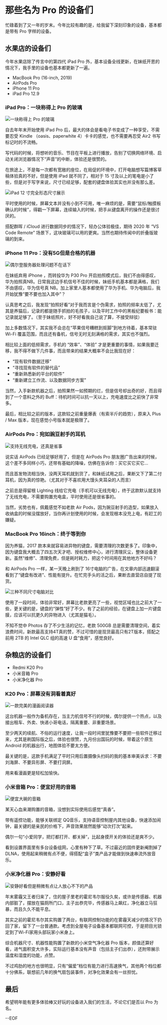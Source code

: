 # 那些名为 Pro 的设备们

忙碌着到了又一年的岁末。今年比较有趣的是，给我留下深刻印象的设备，基本都是带有 Pro 字样的设备。

## 水果店的设备们

今年水果店除了传言中的第四代 iPad Pro 外，基本设备全线更新，在妹纸开恩的情况下，我手里的设备也基本都更新了一遍。

- MacBook Pro (16-inch, 2019)
- AirPods Pro 
- iPhone 11 Pro
- iPad Pro 12.9

### iPad Pro：一块称得上 Pro 的玻璃

![一块称得上 Pro 的玻璃](https://attachment.soulteary.com/2019/12/21/ipad.jpg)

自去年年末开始使用 iPad Pro 后，最大的体会是看电子书变成了一种享受，不需要忍受 Kindle （oasis、paperwhite 4）卡卡的感觉，也不需要再忍受 Air2 书写标记时的不流畅。

写代码的时候，将想听的音乐、节目在平板上进行播放，告别了切换网络环境、启动关闭浏览器情况下“声音”的中断，体验还是很赞的。

在旅途上，不是每一次都有宽敞的座位，在局促的环境中，打开电脑想写篇博客草稿体验真的不好，但是使用 iPad 就不同了，相对于 15 寸及以上的笔电是小了些，但是对于写字来说，尺寸已经足够，配套的键盘体验其实也并没有那么差。

![iPad 12 寸完全形态尺寸展示](https://attachment.soulteary.com/2019/12/21/ipad-size-compare.jpg)

平时使用的时候，屏幕文本并没有小到不可用，唯一麻烦的是，需要“鼠标/触摸板确认的时候”，得戳一下屏幕，连续输入的时候，把手从键盘离开的操作还是很讨厌的。

搭配群晖 / iCloud 进行数据同步的情况下，轻办公体验极佳，期待 2020 年 “VS Code Remote” 场景下，这块玻璃可以用的更爽。当然也期待传闻中的折叠版玻璃的到来。

### iPhone 11 Pro：没有5G但是合格的机器

![偶尔登服务器处理问题不在话下](https://attachment.soulteary.com/2019/12/21/iphone.jpg)

在妹纸弃用 iPhone ，而转投华为 P30 Pro 开启拍照模式后，我们不由得感叹，华为拍照真NB。日常我这边手机信号不佳的时候，妹纸手机基本都是满格，我们不由感叹，华为信号真 NB。加上家里人基本都使用了华为手机、华为电脑后，我开始犹豫“要不要也加入其中”？

认真思考之后，我发现“拍照好看”对于我而言是个伪需求，拍照的频率太低了，尤其是养猫后，记录的都是随手抓拍的毛孩子，以及平时工作中的黑板纪要板书：能记录就足够了。（至于妹纸照片，好不好看我自己说了算，不接受辩驳）

加上多数情况下，其实我不会总在“苹果信号糟糕到抠脚”到地方待着，基本常驻 Wi-Fi 覆盖范围，而且还有备机，信号无时无刻满格的需求，其实也不强烈。

相比较上面的低频需求，手机的 “效率”、“体验” 才是更重要的事情，如果我要迁移，我不得不做下几件事，而且带来的结果大概率不会比我现在好：

- “现有软件数据迁移”
- “寻找现有软件的替代品”
- “重新熟悉新的平台的软件”
- “重新建立工作流、以及数据同步方案”

当然，入手新款机器之后，拍照果然一如预期的烂，但是信号却出奇的好，而且得到了一个意料之外的 Buff：待机时间可以抗一天以上，充电速度比之前快了非常多。

最后，相比较之前的版本，这款较之前重量爆表（有索半斤的趋势），原来入 Plus / Max 版本，现在感觉小号版本就是极限了。

### AirPods Pro：宛如豌豆射手的耳机

![支持无线充电，还真是省事](https://attachment.soulteary.com/2019/12/21/airpods.jpg)

说实话 AirPods 已经足够好用了，但是在 AirPods Pro 朋友圈广告出来的时候，这个差不多同样小巧，还带有基础的降噪，仿佛在告诉你：买它买它买它...

而且首发物流相当快，没两天耳机就到货了，和妹纸试用之后，果断又下了第二付耳机，因为真的惊艳。（尤其对于不喜欢用大馒头夹耳朵的人而言）

之前总是得留根 Lighting 线给它充电（手机可以无线充电），终于这款默认就支持了无线充电，不需要购置充电盒，平时使用还是很省事的。

当然，劣势也有，佩戴感觉不如老款 Air Pods，因为豌豆射手的造型，如果放入收纳盒的时候没摆放好，当你再计划使用的时候，会发现根本没充上电，有赶工的嫌疑。

### MacBook Pro 16inch：终于等到你

因为养猫，2017 款本来就容易进异物的键盘，需要清理的次数更多了。印象中，因为键盘我大概去了四五次天才吧、授权维修中心，进行清理灰尘，整体设备更新。虽然“维修”、清理免费，但是耗时耗力，把这个时间用在其他地方不好吗？

和 AirPods Pro 一样，某一天晚上刷到了 16寸电脑的广告，在文章内部迅速翻滚看到了“键盘有改进”、性能有提升。在忙完手头的活之后，果断去直营店自提了现货。

![三种不同尺寸电脑对比](https://attachment.soulteary.com/2019/12/21/macbook-16-size-compare.jpg)

使用了一段时间，体验非常好，屏幕比老款更亮了一些，视觉区域也比之前大了一些，更关键的是，键盘的“弹性”好了不少。有了之前的经验，在键盘上加一片键盘膜，应该可以抗更久的异物进入（尤其是猫毛）。

不知不觉中 Photos 存了不少生活的记忆，老款 500GB 总是需要清理空间，着实浪费时间，新款最高支持4T真的赞，不过可惜的是现货最高只有2T版本，搭配之前用 2TB 的 Intel QLC 组的高速 U 盘“食用”，感觉良好。

## 杂粮店的设备们

- Redmi K20 Pro
- 小米音箱 Pro
- 小米净化器 Pro

### K20 Pro：屏幕没有洞看着真好

![一款完美的漫画阅读器](https://attachment.soulteary.com/2019/12/21/k20p.jpg)

这台机器一般作为备机存在，当主力机信号不行的时候，偶尔提供一个热点，以及接出租车、外卖、快递小哥电话，隔离重要、非重要场景。

至少两天的续航、不俗的运行速度，让我一段时间里犹豫要不要把一些软件迁移过来，尤其是刷国际版之后，体验也很赞，九月份出国玩的时候，带着这个原生 Android 的机器出行，地图体验不要太方便。

最关键的是，这款手机满足了平时只用后置摄像头扫码的我的基本审美诉求：不要刘海屏、不要异形屏、不要打洞屏。

用来看漫画更是轻松加愉快。

### 小米音箱 Pro：便宜好用的音箱

![便宜大碗的音箱](https://attachment.soulteary.com/2019/12/21/mi-speaker.jpg)

某天心血来潮购置的音箱，没想到实际使用后感觉“真香”。

带有遥控功能，能够关联绑定 QQ音乐，支持语音控制屋内其他设备，快速添加闹钟，最关键的是亲民的价格下，声音效果居然能够“动次打次”起来。

偶尔一句“小爱同学，把灯都打开、都关掉”，比起身摸开关的体验还是爽不少。

看到设置界面里有多台设备组网，心里有种下了草。不过最近的固件更新阉割掉了 DLNA，使用起来稍微有点不便，得搭配“盒子”类产品才能做到快速串流外放音乐。

### 小米净化器 Pro：安静好看

![安静好看但是稍微有点让人放心不下的产品](https://attachment.soulteary.com/2019/12/21/air-purifier.jpg)

年末雾霾又王者归来了，住的屋子里老的霍尼韦尔服役久矣，或许是传感器、机器内部脏了，摆放在猫厕所门口，主子出恭完毕，传感器马上飙红，净化器立马狂暴，而且久久不能平息。

其实之前的霍尼韦尔其实购置了两台，有联网控制功能的在雾霾天减少的情况下扔回了家，留下了一台普通款。考虑到全屋电子设备基本都联网可控，于是把目光锁定到了Wi-Fi家用头部玩家小米身上。

综合机器尺寸、机器性能购置了新款的小米空气净化器 Pro 版本，颜值还算好看，进气面积变大许多，实际运行基本没有声音（包括主子们出恭），还附带展示温度和湿度的功能，点赞。

不过鸡肋的地方也很明显，只有“偏爱”档位有能力进行高速换气，其他两个档位都十分佛系，联想前几年的换气扇包装事件，对净化效果会有一丝担忧。

## 最后

希望明年能有更多体验棒又好玩的设备进入我们的生活，不论它们是否以 Pro 为 名。

--EOF
